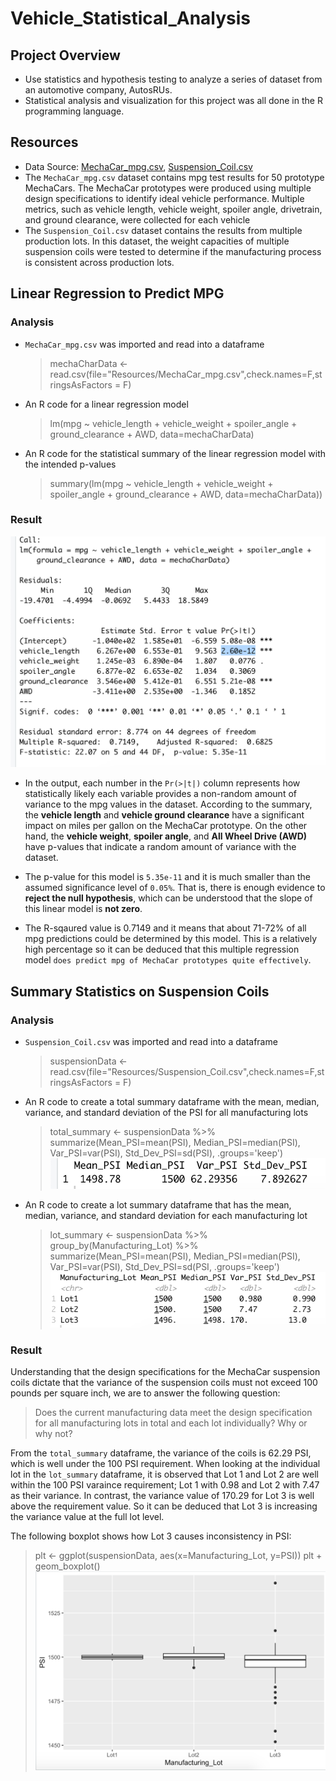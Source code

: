 # Vehicle_Statistical_Analysis

## Project Overview
* Use statistics and hypothesis testing to analyze a series of dataset from an automotive company, AutosRUs.
* Statistical analysis and visualization for this project was all done in the R programming language.

## Resources
* Data Source: [MechaCar_mpg.csv](Resources/MechaCar_mpg.csv), [Suspension_Coil.csv](Resources/Suspension_Coil.csv)
* The `MechaCar_mpg.csv` dataset contains mpg test results for 50 prototype MechaCars. The MechaCar prototypes were produced using multiple design specifications to identify ideal vehicle performance. Multiple metrics, such as vehicle length, vehicle weight, spoiler angle, drivetrain, and ground clearance, were collected for each vehicle
* The `Suspension_Coil.csv` dataset contains the results from multiple production lots. In this dataset, the weight capacities of multiple suspension coils were tested to determine if the manufacturing process is consistent across production lots.

## Linear Regression to Predict MPG

### Analysis 
* `MechaCar_mpg.csv` was imported and read into a dataframe
    > mechaCharData <- read.csv(file="Resources/MechaCar_mpg.csv",check.names=F,stringsAsFactors = F)
* An R code for a linear regression model
    > lm(mpg ~ vehicle_length + vehicle_weight + spoiler_angle + ground_clearance + AWD, data=mechaCharData)
* An R code for the statistical summary of the linear regression model with the intended p-values
    > summary(lm(mpg ~ vehicle_length + vehicle_weight + spoiler_angle + ground_clearance + AWD, data=mechaCharData))

### Result
![](Resources/summary_statistics.png)

* In the output, each number in the `Pr(>|t|)` column represents how statistically likely each variable provides a non-random amount of variance to the mpg values in the dataset. According to the summary, the **vehicle length** and **vehicle ground clearance** have a significant impact on miles per gallon on the MechaCar prototype. On the other hand, the **vehicle weight**, **spoiler angle**, and **All Wheel Drive (AWD)** have p-values that indicate a random amount of variance with the dataset.

* The p-value for this model is `5.35e-11` and it is much smaller than the assumed significance level of `0.05%`. That is, there is enough evidence to **reject the null hypothesis**, which can be understood that the slope of this linear model is **not zero**.

* The R-sqaured value is 0.7149 and it means that about 71-72% of all mpg predictions could be determined by this model. This is a  relatively high percentage so it can be deduced that this multiple regression model `does predict mpg of MechaCar prototypes quite effectively`.


## Summary Statistics on Suspension Coils

### Analysis
* `Suspension_Coil.csv` was imported and read into a dataframe
    > suspensionData <- read.csv(file="Resources/Suspension_Coil.csv",check.names=F,stringsAsFactors = F)

* An R code to create a total summary dataframe with the mean, median, variance, and standard deviation of the PSI for all manufacturing lots
    > total_summary <- suspensionData %>% summarize(Mean_PSI=mean(PSI), Median_PSI=median(PSI), Var_PSI=var(PSI), Std_Dev_PSI=sd(PSI), .groups='keep')
![](Resources/total_summary.png)

* An R code to create a lot summary dataframe that has the mean, median, variance, and standard deviation for each manufacturing lot
    > lot_summary <- suspensionData %>% group_by(Manufacturing_Lot) %>% summarize(Mean_PSI=mean(PSI), Median_PSI=median(PSI), Var_PSI=var(PSI), Std_Dev_PSI=sd(PSI, .groups='keep')
![](Resources/lot_summary.png)

### Result
Understanding that the design specifications for the MechaCar suspension coils dictate that the variance of the suspension coils must not exceed 100 pounds per square inch, we are to answer the following question:
> Does the current manufacturing data meet the design specification for all manufacturing lots in total and each lot individually? Why or why not?

From the `total_summary` dataframe, the variance of the coils is 62.29 PSI, which is well under the 100 PSI requirement. When looking at the individual lot in the `lot_summary` dataframe, it is observed that Lot 1 and Lot 2 are well within the 100 PSI varaince requirement; Lot 1 with 0.98 and Lot 2 with 7.47 as their variance. In contrast, the variance value of 170.29 for Lot 3 is well above the requirement value. So it can be deduced that Lot 3 is increasing the variance value at the full lot level.

The following boxplot shows how Lot 3 causes inconsistency in PSI:
> plt <- ggplot(suspensionData, aes(x=Manufacturing_Lot, y=PSI))
> plt + geom_boxplot()
![](Resources/boxplot.png)